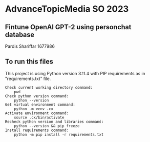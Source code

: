 # AdvanceTopicMedia SO 2023
## Fintune OpenAI GPT-2 using personchat database
Pardis Shariffar 1677986

## To run this files
This project is using Python version 3.11.4 with PIP requirements as in "requirements.txt" file.

    Check current working directory command:
        pwd
    Check python version command:
        python --version
    Get virtual environment command:
        python -m venv .cx
    Activate environment command:
        source .cx/bin/activate
    Recheck python version and libraries command:
        python --version && pip freeze
    Install requirements command:
        python -m pip install -r requirements.txt
